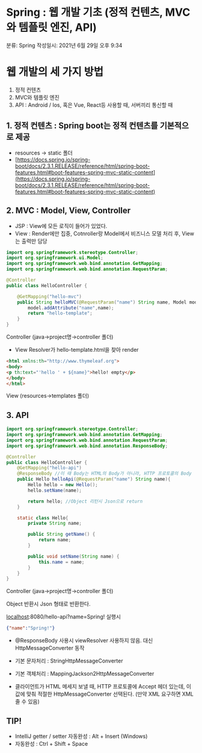 # Spring : 웹 개발 기초 (정적 컨텐츠, MVC와 템플릿 엔진, API)

분류: Spring
작성일시: 2021년 6월 29일 오후 9:34

# 웹 개발의 세 가지 방법

1. 정적 컨텐츠
2. MVC와 템플릿 엔진
3. API : Android / Ios, 혹은 Vue, React등 사용할 때, 서버끼리 통신할 때

## 1. 정적 컨텐츠 : Spring boot는 정적 컨텐츠를 기본적으로 제공

- resources → static 폴더
- [https://docs.spring.io/spring-boot/docs/2.3.1.RELEASE/reference/html/spring-boot-features.html#boot-features-spring-mvc-static-content](https://docs.spring.io/spring-boot/docs/2.3.1.RELEASE/reference/html/spring-boot-features.html#boot-features-spring-mvc-static-content)

## 2. MVC : Model, View, Controller

- JSP : View에 모든 로직이 들어가 있었다.
- View : Render에만 집중, Cotnroller랑 Model에서 비즈니스 모델 처리 후, View는 출력만 담당

```java
import org.springframework.stereotype.Controller;
import org.springframework.ui.Model;
import org.springframework.web.bind.annotation.GetMapping;
import org.springframework.web.bind.annotation.RequestParam;

@Controller
public class HelloController {

    @GetMapping("hello-mvc")
    public String helloMVC(@RequestParam("name") String name, Model model){
        model.addAttribute("name",name);
        return "hello-template";
    }
}
```

Controller (java→project명→controller 폴더)

- View Resolver가 hello-template.html을 찾아 render

```html
<html xmlns:th="http://www.thymeleaf.org">
<body>
<p th:text="'hello ' + ${name}">hello! empty</p>
</body>
</html>
```

View (resources→templates 폴더)

## 3. API

```java
import org.springframework.stereotype.Controller;
import org.springframework.web.bind.annotation.GetMapping;
import org.springframework.web.bind.annotation.RequestParam;
import org.springframework.web.bind.annotation.ResponseBody;

@Controller
public class HelloController {
    @GetMapping("hello-api")
    @ResponseBody //이 때 Body는 HTML의 Body가 아니라, HTTP 프로토콜의 Body
    public Hello helloApi(@RequestParam("name") String name){
        Hello hello = new Hello();
        hello.setName(name);

        return hello; //Object 리턴시 Json으로 return
    }

    static class Hello{
        private String name;

        public String getName() {
            return name;
        }

        public void setName(String name) {
            this.name = name;
        }
    }
}
```

Controller (java→project명→controller 폴더)

Object 반환시 Json 형태로 반환한다.

[localhost](http://localhost):8080/hello-api?name=Spring! 실행시

```json
{"name":"Spring!"}
```

- @ResponseBody 사용시 viewResolver 사용하지 않음. 대신 HttpMessageConverter 동작
- 기본 문자처리 : StringHttpMessageConverter
- 기본 객체처리 : MappingJackson2HttpMessageConverter

- 클라이언트가 HTML 메세지 보낼 때, HTTP 프로토콜에 Accept 헤더 있는데, 이 값에 맞춰 적절한 HttpMessageConverter 선택된다. (만약 XML 요구하면 XML 줄 수 있음)

## TIP!

- IntelliJ getter / setter 자동완성 : Alt + Insert (Windows)
- 자동완성 : Ctrl + Shift + Space